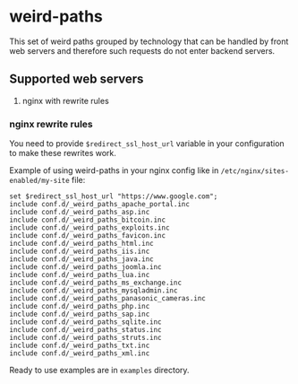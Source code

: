 # weird-paths
This set of weird paths grouped by technology that can be handled by front web servers and therefore such requests do not enter backend servers.

## Supported web servers

1. nginx with rewrite rules

### nginx rewrite rules

You need to provide `$redirect_ssl_host_url` variable in your configuration to make these rewrites work.

Example of using weird-paths in your nginx config like in `/etc/nginx/sites-enabled/my-site` file:

```
set $redirect_ssl_host_url "https://www.google.com";
include conf.d/_weird_paths_apache_portal.inc
include conf.d/_weird_paths_asp.inc
include conf.d/_weird_paths_bitcoin.inc
include conf.d/_weird_paths_exploits.inc
include conf.d/_weird_paths_favicon.inc
include conf.d/_weird_paths_html.inc
include conf.d/_weird_paths_iis.inc
include conf.d/_weird_paths_java.inc
include conf.d/_weird_paths_joomla.inc
include conf.d/_weird_paths_lua.inc
include conf.d/_weird_paths_ms_exchange.inc
include conf.d/_weird_paths_mysqladmin.inc
include conf.d/_weird_paths_panasonic_cameras.inc
include conf.d/_weird_paths_php.inc
include conf.d/_weird_paths_sap.inc
include conf.d/_weird_paths_sqlite.inc
include conf.d/_weird_paths_status.inc
include conf.d/_weird_paths_struts.inc
include conf.d/_weird_paths_txt.inc
include conf.d/_weird_paths_xml.inc
```

Ready to use examples are in `examples` directory.

